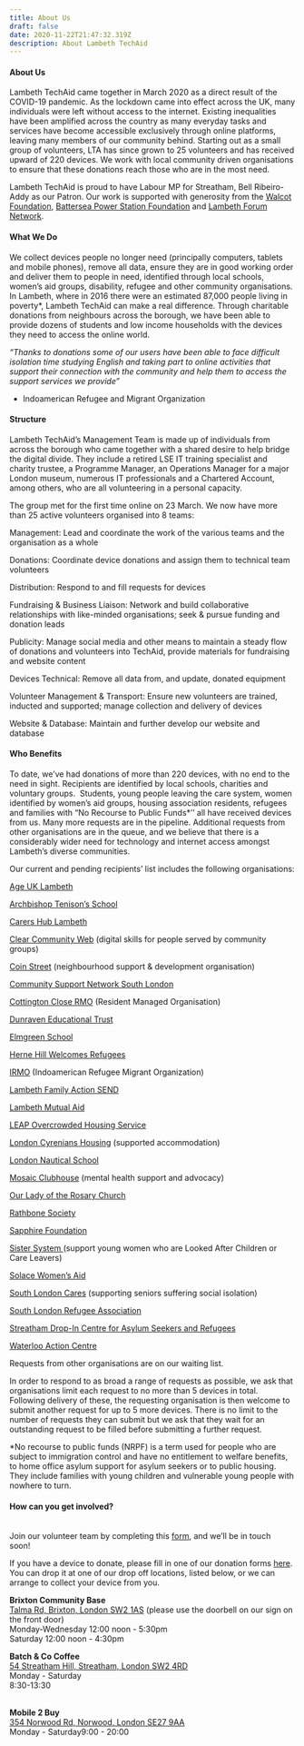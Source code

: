 ```yaml
---
title: About Us
draft: false
date: 2020-11-22T21:47:32.319Z
description: About Lambeth TechAid
---
```

#### **About Us**

Lambeth TechAid came together in March 2020 as a direct result of the COVID-19 pandemic. As the lockdown came into effect across the UK, many individuals were left without access to the internet. Existing inequalities have been amplified across the country as many everyday tasks and services have become accessible exclusively through online platforms, leaving many members of our community behind. Starting out as a small group of volunteers, LTA has since grown to 25 volunteers and has received upward of 220 devices. We work with local community driven organisations to ensure that these donations reach those who are in the most need.

Lambeth TechAid is proud to have Labour MP for Streatham, Bell Ribeiro-Addy as our Patron. Our work is supported with generosity from the [Walcot Foundation](lcotfoundation.org.uk), [Battersea Power Station Foundation](http://bpsfoundation.org.uk/) and [Lambeth  Forum Network](https://www.lambeth.gov.uk/about-lambeth/lambeth-forum-network).

#### What We Do

We collect devices people no longer need (principally computers, tablets and mobile phones), remove all data, ensure they are in good working order and deliver them to people in need, identified through local schools, women’s aid groups, disability, refugee and other community organisations. In Lambeth, where in 2016 there were an estimated 87,000 people living in poverty*, Lambeth TechAid can make a real difference. Through charitable donations from neighbours across the borough, we have been able to provide dozens of students and low income households with the devices they need to access the online world.

*“Thanks to donations some of our users have been able to face difficult isolation time studying English and taking part to online activities that support their connection with the community and help them to access the support services we provide”*

* Indoamerican Refugee and Migrant Organization

#### Structure

Lambeth TechAid’s Management Team is made up of individuals from across the borough who came together with a shared desire to help bridge the digital divide. They include a retired LSE IT training specialist and charity trustee, a Programme Manager, an Operations Manager for a major London museum, numerous IT professionals and a Chartered Account, among others, who are all volunteering in a personal capacity. 

The group met for the first time online on 23 March. We now have more than 25 active volunteers organised into 8 teams:

Management: Lead and coordinate the work of the various teams and the organisation as a whole

Donations: Coordinate device donations and assign them to technical team volunteers

Distribution: Respond to and fill requests for devices

Fundraising & Business Liaison: Network and build collaborative relationships with like-minded organisations; seek & pursue funding and donation leads

Publicity: Manage social media and other means to maintain a steady flow of donations and volunteers into TechAid, provide materials for fundraising and website content

Devices Technical: Remove all data from, and update, donated equipment

Volunteer Management & Transport: Ensure new volunteers are trained, inducted and supported; manage collection and delivery of devices

Website & Database: Maintain and further develop our website and database

#### Who Benefits

To date, we’ve had donations of more than 220 devices, with no end to the need in sight. Recipients are identified by local schools, charities and voluntary groups.  Students, young people leaving the care system, women identified by women’s aid groups, housing association residents, refugees and families with “No Recourse to Public Funds*’’ all have received devices from us. Many more requests are in the pipeline. Additional requests from other organisations are in the queue, and we believe that there is a considerably wider need for technology and internet access amongst Lambeth’s diverse communities.

Our current and pending recipients’ list includes the following organisations:

[Age UK Lambeth](https://www.ageuk.org.uk/lambeth/)

[Archbishop Tenison’s School](https://www.tenisons.com/)

[Carers Hub Lambeth](https://www.carershub.org.uk/)

[Clear Community Web](https://clearcommunityweb.co.uk/) (digital skills for people served by community groups)

[Coin Street](https://coinstreet.org/) (neighbourhood support & development organisation)

[Community Support Network South London](https://www.csnsl.org.uk/)

[Cottington Close RMO](https://www.cottingtonclosermo.com/) (Resident Managed Organisation)

[Dunraven Educational Trust](https://www.dunraven.org.uk/)

[Elmgreen School](https://www.the-elmgreen-school.org.uk/)

[Herne Hill Welcomes Refugees](https://twitter.com/hhwr_?lang=en)

[](https://twitter.com/hhwr_?lang=en)[IRMO](http://irmo.org.uk/) (Indoamerican Refugee Migrant Organization)

[Lambeth Family Action SEND](https://www.family-action.org.uk/what-we-do/children-families/send/lambeth-pes/)

[Lambeth Mutual Aid](https://www.lambethmutualaid.co.uk/)

[LEAP Overcrowded Housing Service](https://www.leaplambeth.org.uk/families/stresses/overcrowded-housing-support-service)

[London Cyrenians Housing](https://www.cyrenians.org/) (supported accommodation)

[London Nautical School](lns.org.uk)

[Mosaic Clubhouse](https://www.mosaic-clubhouse.org/) (mental health support and advocacy)

[Our Lady of the Rosary Church](https://www.ourladyoftherosarybrixton.com/)

[Rathbone Society](https://rathbonesociety.org.uk/)

[Sapphire Foundation](https://www.sapphirefoundation.co.uk/)

[Sister System ](https://www.sistersystem.org/about-us)(support young women who are Looked After Children or Care Leavers)

[Solace Women’s Aid](https://www.solacewomensaid.org/)

[South London Cares](https://southlondoncares.org.uk/home) (supporting seniors suffering social isolation)

[South London Refugee Association](https://www.slr-a.org.uk/)

[Streatham Drop-In Centre for Asylum Seekers and Refugees](http://streathamdropin.org.uk/)

[Waterloo Action Centre](http://www.waterlooactioncentre.co.uk/)

[](http://www.waterlooactioncentre.co.uk/)Requests from other organisations are on our waiting list.

In order to respond to as broad a range of requests as possible, we ask that organisations limit each request to no more than 5 devices in total. Following delivery of these, the requesting organisation is then welcome to submit another request for up to 5 more devices. There is no limit to the number of requests they can submit but we ask that they wait for an outstanding request to be filled before submitting a further request.

\*No recourse to public funds (NRPF) is a term used for people who are subject to immigration control and have no entitlement to welfare benefits, to home office asylum support for asylum seekers or to public housing.  They include families with young children and vulnerable young people with nowhere to turn.

#### How can you get involved?

\
Join our volunteer team by completing this [form](https://lambeth-techaid.ju.ma/app/volunteer), and we’ll be in touch soon! 

If you have a device to donate, please fill in one of our donation forms [here](https://lambeth-techaid.ju.ma/app/donate-device).  You can drop it at one of our drop off locations, listed below, or we can arrange to collect your device from you.

**Brixton Community Base**\
[Talma Rd, Brixton, London SW2 1AS](https://www.google.com/maps/place/Brixton+Community+Base/@51.4589473,-0.1130737,17z/data=!3m1!4b1!4m5!3m4!1s0x4876046ed7516fd9:0xf00568cc6a882a72!8m2!3d51.458944!4d-0.110885) (please use the doorbell on our sign on the front door)\
Monday-Wednesday  12:00 noon - 5:30pm\
Saturday                      12:00 noon - 4:30pm

[](https://www.batchandco.com/)**Batch & Co Coffee**\
[54 Streatham Hill, Streatham, London SW2 4RD](https://www.google.com/maps/place/Batch+%26+Co+Coffee/@51.4419082,-0.1270911,17z/data=!3m1!4b1!4m5!3m4!1s0x4876043b30dbffff:0x8e17db5d2310d909!8m2!3d51.4419049!4d-0.1249024)\
[](https://www.google.com/maps/place/Batch+%26+Co+Coffee/@51.4419082,-0.1270911,17z/data=!3m1!4b1!4m5!3m4!1s0x4876043b30dbffff:0x8e17db5d2310d909!8m2!3d51.4419049!4d-0.1249024)Monday - Saturday\
8:30-13:30 

**\
Mobile 2 Buy**\
[354 Norwood Rd, Norwood, London SE27 9AA](https://www.google.com/maps/place/Mobile+2+Buy/@51.434546,-0.1061354,17z/data=!3m1!4b1!4m5!3m4!1s0x4876040339680ea5:0xcf36caff1dd01af9!8m2!3d51.4345427!4d-0.1039467)\
Monday - Saturday9:00 - 20:00